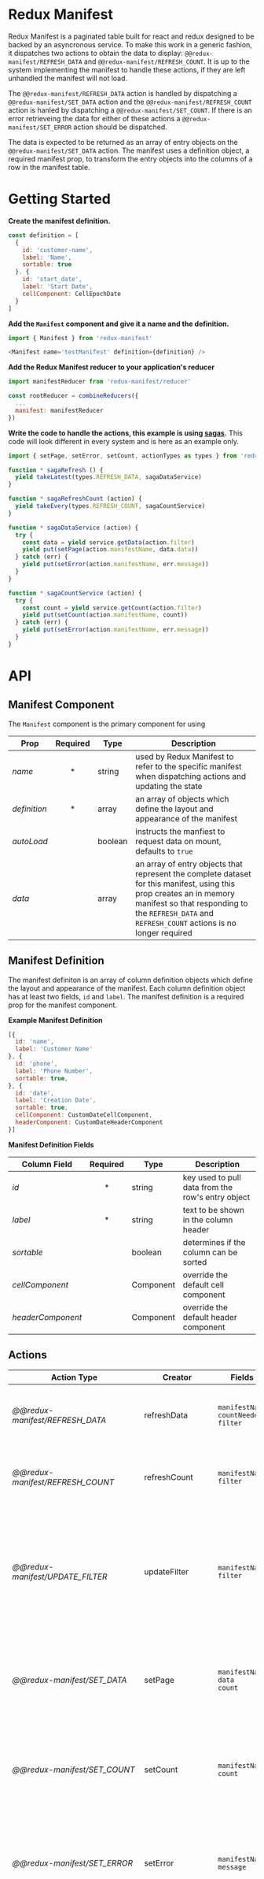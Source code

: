 # Redux Manifest

Redux Manifest is a paginated table built for react and redux designed to be backed by an asyncronous service.
To make this work in a generic fashion, it dispatches two actions to obtain the data to display: `@@redux-manifest/REFRESH_DATA` and `@@redux-manifest/REFRESH_COUNT`.
It is up to the system implementing the manifest to handle these actions, if they are left unhandled the manifest will not load.

The `@@redux-manifest/REFRESH_DATA` action is handled by dispatching a `@@redux-manifest/SET_DATA` action and the `@@redux-manifest/REFRESH_COUNT` action is hanled by dispatching a `@@redux-manifest/SET_COUNT`. If there is an error retrieveing the data for either of these actions a `@@redux-manifest/SET_ERROR` action should be dispatched.

The data is expected to be returned as an array of entry objects on the `@@redux-manifest/SET_DATA` action.
The manifest uses a definition object, a required manifest prop, to transform the entry objects into the columns of a row in the manifest table.


# Getting Started

__Create the manifest definition.__

```javascript
const definition = [
  {
    id: 'customer-name',
    label: 'Name',
    sortable: true
  }. {
    id: 'start_date',
    label: 'Start Date',
    cellComponent: CellEpochDate
  }
]
```

__Add the `Manifest` component and give it a name and the definition.__

```javascript
import { Manifest } from 'redux-manifest'

<Manifest name='testManifest' definition={definition} />
```

__Add the Redux Manifest reducer to your application's reducer__

```javascript
import manifestReducer from 'redux-manifest/reducer'

const rootReducer = combineReducers({
  ...
  manifest: manifestReducer
})
```

__Write the code to handle the actions, this example is using [sagas](https://github.com/redux-saga/redux-saga).__
This code will look different in every system and is here as an example only.


```javascript
import { setPage, setError, setCount, actionTypes as types } from 'redux-manifest'

function * sagaRefresh () {
  yield takeLatest(types.REFRESH_DATA, sagaDataService)
}

function * sagaRefreshCount (action) {
  yield takeEvery(types.REFRESH_COUNT, sagaCountService)
}

function * sagaDataService (action) {
  try {
    const data = yield service.getData(action.filter)
    yield put(setPage(action.manifestName, data.data))
  } catch (err) {
    yield put(setError(action.manifestName, err.message))
  }
}

function * sagaCountService (action) {
  try {
    const count = yield service.getCount(action.filter)
    yield put(setCount(action.manifestName, count))
  } catch (err) {
    yield put(setError(action.manifestName, err.message))
  }
}
```

# API

## Manifest Component

The `Manifest` component is the primary component for using

| Prop | Required | Type | Description |
| --- | :---: | --- | --- |
| _name_ | * | string | used by Redux Manifest to refer to the specific manifest when dispatching actions and updating the state |
| _definition_ | * | array | an array of objects which define the layout and appearance of the manifest |
| _autoLoad_ |  | boolean | instructs the manfiest to request data on mount, defaults to `true` |
| _data_ |  | array | an array of entry objects that represent the complete dataset for this manifest, using this prop creates an in memory manifest so that responding to the `REFRESH_DATA` and `REFRESH_COUNT` actions is no longer required |


## Manifest Definition

The manifest definiton is an array of column definition objects which define the layout and appearance of the manifest.
Each column definition object has at least two fields, `id` and `label`.
The manifest definition is a required prop for the manifest component.

__Example Manifest Definition__

```javascript
[{
  id: 'name',
  label: 'Customer Name'
}, {
  id: 'phone',
  label: 'Phone Number',
  sortable: true,
}, {
  id: 'date',
  label: 'Creation Date',
  sortable: true,
  cellComponent: CustomDateCellComponent,
  headerComponent: CustomDateHeaderComponent
}]
```

__Manifest Definition Fields__

| Column Field | Required | Type | Description |
| --- | :---: | --- | --- |
| _id_ | * | string | key used to pull data from the row's entry object |
| _label_ | * | string | text to be shown in the column header |
| _sortable_ |  | boolean  | determines if the column can be sorted |
| _cellComponent_ |  | Component | override the default cell component |
| _headerComponent_ |  | Component | override the default header component |

## Actions

| Action Type | Creator | Fields | Description |
| --- | --- | --- | --- |
| _@@redux-manifest/REFRESH_DATA_ | refreshData | `manifestName`<br>`countNeeded`<br>`filter`<br> | dispatched by the manifest when new data is required |
| _@@redux-manifest/REFRESH_COUNT_ | refreshCount | `manifestName`<br>`filter` | dispatched by the manifest when the count needs to be updated |
| _@@redux-manifest/UPDATE_FILTER_ | updateFilter | `manifestName`<br>`filter` | dispatched by implementor to change the filter the manifest is using, this will cause `REFRESH_DATA` and `REFRESH_COUNT` to be dispatched |
| _@@redux-manifest/SET_DATA_ | setPage | `manifestName`<br>``data``<br>`count` | dispatched by the implementor in response to a `REFRESH_DATA` action with the requested data |
| _@@redux-manifest/SET_COUNT_ | setCount | `manifestName`<br>`count` | dispatched by the implementor in response to a `REFRESH_COUNT` action with the requested count |
| _@@redux-manifest/SET_ERROR_ | setError | `manifestName`<br>`message` | dispatched by implementor to inform the manifest that processing a `REFRESH_DATA` or `REFRESH_COUNT` action failed |
| _@@redux-manifest/FOCUS_ROW_ | focusRow | `manifestName`<br>`id` | can be dispatched by the manifest or implementor to set the focused row |
| _@@redux-manifest/SET_IN_MEMORY_DATA_ | setInMemoryData | `manifestName`<br>`data` | dispatched by the manifest when the `data` is set on the manifest component |
| _@@redux-manifest/DESTROY_ | destroy | `manifestName` | dispatched by the manifest when the component is unmounted and is responsible for cleaning up the store when manifest information is no longer needed |

| Action Field | Type | Description |
| --- | --- | --- |
| `manifestName` | string | unique name given to identifiy a manifest in the app |
| `countNeeded` | boolean | `true` when the count needs to be update, a `REFRESH_COUNT` action is also dispatched |
| `fitler` | object | an object containing all the information needed to determine the rows on the current page and total count |
| `data` | array | an array of objects where every object is used to create a row in the current page of the table for the current filter |
| `count` | number | the total row count for the current filter |
| `message` | string | used on the `SET_ERROR` action to hold the error message |
| `id` | string | the row id |

## Filter Object

```javascript
filter: {
  page: 0,
  pageSize: 10,
  sorts: []
}
```

# Example

To run the **Basic Redux Manifest Example**, run the following command in the terminal:
```bash
npm install
npm run example
```

This will serve the application on [http://localhost:8081]().  Navigate to that page in your browser to see the Basic Redux Manifest Example.
